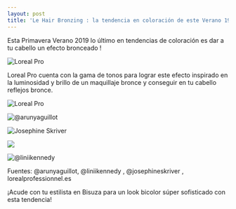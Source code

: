```yaml
---
layout: post
title: 'Le Hair Bronzing : la tendencia en coloración de este Verano 19'
---
```

Esta Primavera Verano 2019 lo último en tendencias de coloración es dar a tu cabello un efecto bronceado ! 

![Loreal Pro](/img/uploads/quote-bloc-2.jpg)

Loreal Pro cuenta con la gama de tonos para lograr este efecto inspirado en  la luminosidad y brillo de un maquillaje bronce y conseguir en tu cabello  reflejos bronce. 

![Loreal Pro](/img/uploads/quote-bloc-3.jpg) 

![@arunyaguillot](/img/uploads/bronze.jpg)

![Josephine Skriver](/img/uploads/bronze5.jpg)

![](/img/uploads/fallout-for-that-bronze-deep-shades-ideas-2019.jpg)

![@liniikennedy](/img/uploads/bronzeotra.jpg)

Fuentes: @arunyaguillot, @liniikennedy , @josephineskriver , lorealprofessionnel.es

¡Acude con tu estilista en Bisuza para un look bicolor súper sofisticado con esta tendencia!
